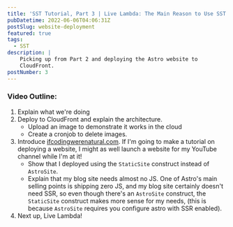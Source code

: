 ```yaml
---
title: 'SST Tutorial, Part 3 | Live Lambda: The Main Reason to Use SST'
pubDatetime: 2022-06-06T04:06:31Z
postSlug: website-deployment
featured: true
tags:
  - SST
description: |
    Picking up from Part 2 and deploying the Astro website to
    CloudFront.
postNumber: 3
---
```


### Video Outline:
1. Explain what we're doing
1. Deploy to CloudFront and explain the architecture.
   - Upload an image to demonstrate it works in the cloud
   - Create a cronjob to delete images.
1. Introduce [ifcodingwerenatural.com](https://ifcodingwerenatural.com). If I'm
   going to make a tutorial on deploying a website, I might as well launch a
   website for my YouTube channel while I'm at it!
   - Show that I deployed using the `StaticSite` construct instead of
     `AstroSite`.
   - Explain that my blog site needs almost no JS. One of Astro's main selling
     points is shipping zero JS, and my blog site certainly doesn't need SSR,
     so even though there's an `AstroSite` construct, the `StaticSite`
     construct makes more sense for my needs, (this is because `AstroSite`
     requires you configure astro with SSR enabled).
1. Next up, Live Lambda!

